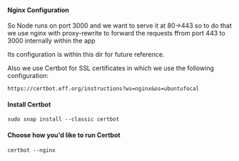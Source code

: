 #### Nginx Configuration

So Node runs on port 3000 and we want to serve it at 80->443 
so to do that we use nginx with proxy-rewrite to forward the requests ffrom port 443 to 3000 internally within the app

Its configuration is within this dir for future reference.

Also we use Certbot for SSL certificates in which we use the following configuration:

``` https://certbot.eff.org/instructions?ws=nginx&os=ubuntufocal ```

#### Install Certbot
```sudo snap install --classic certbot```

#### Choose how you'd like to run Certbot
```certbot --nginx```